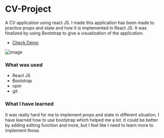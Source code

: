 # CV-Project

A CV application using react JS.
I made this application has been made to practice props and state and how it is implemented in React JS.
It was finalized by using Bootstrap to give a visualization of the application.

 - [Check Demo](https://notjameshan.github.io/cv-project/)

![image](https://user-images.githubusercontent.com/77949696/127676833-eb037326-532c-4f23-901d-ffb80fdbdc57.png)


### What was used
- React JS
- Bootstrap
- npm
- git



### What I have learned
It was really hard for me to implement props and state in different situation. I have learned how to use bootstrap which helped me a lot. It could be better by adding editing function and more, but I feel like I need to learn more to implement those.
